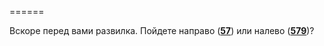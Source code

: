 ======

Вскоре перед вами развилка. Пойдете направо ([**57**](#n_57)) или налево ([**579**](#n_579))?

